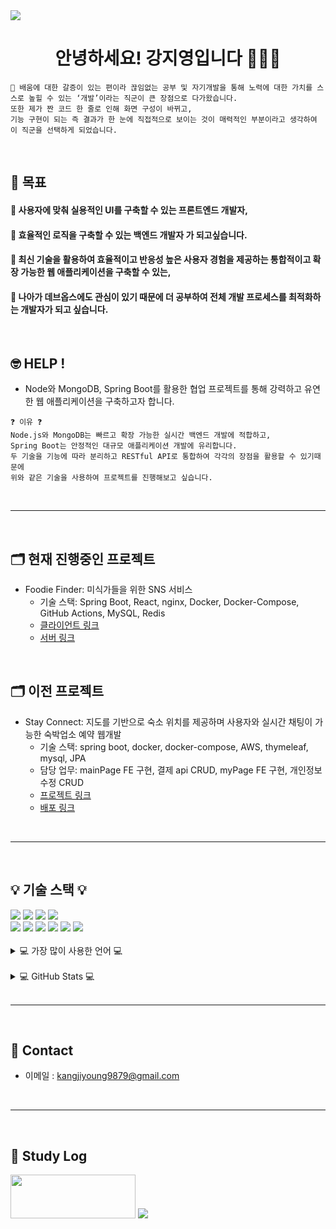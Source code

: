 <img src="https://capsule-render.vercel.app/api?type=waving&color=CA96EC&height=150&section=header" />

<div align=center>

# 안녕하세요! 강지영입니다 👩🏻‍💻

</div>

```
🙂 배움에 대한 갈증이 있는 편이라 끊임없는 공부 및 자기개발을 통해 노력에 대한 가치를 스스로 높힐 수 있는 ‘개발’이라는 직군이 큰 장점으로 다가왔습니다.
또한 제가 짠 코드 한 줄로 인해 화면 구성이 바뀌고,
기능 구현이 되는 즉 결과가 한 눈에 직접적으로 보이는 것이 매력적인 부분이라고 생각하여 이 직군을 선택하게 되었습니다.
```

<br>

## 💪  목표


#### 🧐 사용자에 맞춰 실용적인 UI를 구축할 수 있는 프론트엔드 개발자,
#### 🧐 효율적인 로직을 구축할 수 있는 백엔드 개발자 가 되고싶습니다.
#### 🧐 최신 기술을 활용하여 효율적이고 반응성 높은 사용자 경험을 제공하는 통합적이고 확장 가능한 웹 애플리케이션을 구축할 수 있는,
#### 🧐 나아가 데브옵스에도 관심이 있기 때문에 더 공부하여 전체 개발 프로세스를 최적화하는 개발자가 되고 싶습니다.


<br>

## 🤓  HELP !


- Node와 MongoDB, Spring Boot를 활용한 협업 프로젝트를 통해 강력하고 유연한 웹 애플리케이션을 구축하고자 합니다.
```
❓ 이유 ❓
Node.js와 MongoDB는 빠르고 확장 가능한 실시간 백엔드 개발에 적합하고,
Spring Boot는 안정적인 대규모 애플리케이션 개발에 유리합니다.
두 기술을 기능에 따라 분리하고 RESTful API로 통합하여 각각의 장점을 활용할 수 있기때문에
위와 같은 기술을 사용하여 프로젝트를 진행해보고 싶습니다.
```

<br>

<hr/>

<br>

##  🗂️  현재 진행중인 프로젝트

- Foodie Finder: 미식가들을 위한 SNS 서비스
  - 기술 스택: Spring Boot, React, nginx, Docker, Docker-Compose, GitHub Actions, MySQL, Redis
  - [클라이언트 링크](https://github.com/caterpillar-butler/foodie-finder-client.git)
  - [서버 링크](https://github.com/caterpillar-butler/foodie-finder-server.git)

<br>

##  🗂️  이전 프로젝트

- Stay Connect: 지도를 기반으로 숙소 위치를 제공하며 사용자와 실시간 채팅이 가능한 숙박업소 예약 웹개발
  - 기술 스택: spring boot, docker, docker-compose, AWS, thymeleaf, mysql, JPA
  - 담당 업무: mainPage FE 구현, 결제 api CRUD, myPage FE 구현, 개인정보수정 CRUD
  - [프로젝트 링크](https://github.com/caterpillar-team/STAY_CONNECT.git)
  - [배포 링크](https://stayconnect.shop)

<br>

<hr/>

<br>

##  💡 기술 스택 💡

<div>
	<img src="https://img.shields.io/badge/JavaScript-F7DF1E?style=flat&logo=JavaScript&logoColor=white" />
	<img src="https://img.shields.io/badge/HTML5-E34F26?style=flat&logo=HTML5&logoColor=white" />
	<img src="https://img.shields.io/badge/CSS3-1572B6?style=flat&logo=CSS3&logoColor=white" />
	<img src="https://img.shields.io/badge/JQUERY-0769AD?style=flat&logo=JQUERY&logoColor=white" /> <br>
	<img src="https://img.shields.io/badge/Java-007396?style=flat&logo=Java&logoColor=white" />
	<img src="https://img.shields.io/badge/MySQL-4479A1?style=flat&logo=MySQL&logoColor=white" />
	<img src="https://img.shields.io/badge/Node.js-5FA04E?style=flat&logo=Node.js&logoColor=white" />
	<img src="https://img.shields.io/badge/React-61DAFB?style=flat&logo=React&logoColor=white" />
 	<img src="https://img.shields.io/badge/Spring-6DB33F?style=flat&logo=Spring&logoColor=white" />
  	<img src="https://img.shields.io/badge/Spring Boot-6DB33F?style=flat&logo=Spring Boot&logoColor=white" />

</div>
<br>

<details>
<summary>
  💻  가장 많이 사용한 언어  💻
</summary>
  
   [![Top Langs](https://github-readme-stats.vercel.app/api/top-langs/?username=jiyoung79)](https://github.com/anuraghazra/github-readme-stats)
</details>

<br>

<details>
<summary>
  💻  GitHub Stats  💻
</summary>
  
   <img src="https://github-readme-stats.vercel.app/api?username=jiyoung79&show_icons=true">

</details>

<br>
<hr/>
<br>

##  📨 Contact

- 이메일 : kangjiyoung9879@gmail.com

<br>
<hr/>
<br>

## 📝 Study Log

<img src="https://www.askedtech.com/api/kords/admin/product/image.jpg?type=org&id=31790" url="https://glowing-windscreen-f69.notion.site/9ab0b9f9c33640689b07920514af02fc?pvs=4" width="200" height="70"/>



<img src="https://capsule-render.vercel.app/api?type=waving&color=CA96EC&height=150&section=footer" />
